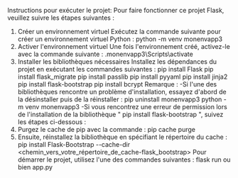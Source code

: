 Instructions pour exécuter le projet: Pour faire fonctionner ce projet Flask, veuillez suivre les étapes suivantes :
1. Créer un environnement virtuel
Exécutez la commande suivante pour créer un environnement virtuel Python : python -m venv monenvapp3
2. Activer l'environnement virtuel
Une fois l'environnement créé, activez-le avec la commande suivante : .monenvapp3\Scripts\activate
3. Installer les bibliothèques nécessaires
Installez les dépendances du projet en exécutant les commandes suivantes :
  pip install Flask
  pip install flask_migrate
  pip install passlib
  pip install pyyaml
  pip install jinja2
  pip install flask-bootstrap
  pip install bcrypt
Remarque :
-Si l'une des bibliothèques rencontre un problème d'installation, essayez d'abord de la désinstaller puis de la réinstaller :
  pip uninstall monenvapp3
  python -m venv monenvapp3
-Si vous rencontrez une erreur de permission lors de l'installation de la bibliothèque "  pip install flask-bootstrap
", suivez les étapes ci-dessous :
1. Purgez le cache de pip avec la commande : pip cache purge
2. Ensuite, réinstallez la bibliothèque en spécifiant le répertoire du cache :
pip install Flask-Bootstrap --cache-dir <chemin_vers_votre_répertoire_de_cache-flask_bootstrap>
Pour démarrer le projet, utilisez l'une des commandes suivantes :
flask run ou bien app.py



